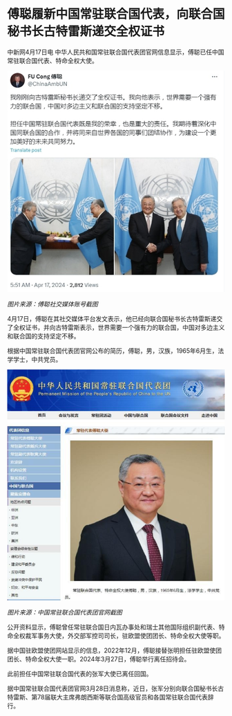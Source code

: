 # 傅聪履新中国常驻联合国代表，向联合国秘书长古特雷斯递交全权证书

中新网4月17日电 中华人民共和国常驻联合国代表团官网信息显示，傅聪已任中国常驻联合国代表、特命全权大使。

![b680e7e1d4d45d6eb9d3db4910e213fe.jpg](https://raw.githubusercontent.com/qqhsx/qqnews_image/main/2024/04/17/傅聪履新中国常驻联合国代表，向联合国秘书长古特雷斯递交全权证书/b680e7e1d4d45d6eb9d3db4910e213fe.jpg)

_图片来源：傅聪社交媒体账号截图_

4月17日，傅聪在其社交媒体平台发文表示，他已经向联合国秘书长古特雷斯递交了全权证书，并向古特雷斯表示，世界需要一个强有力的联合国，中国对多边主义和联合国的支持坚定不移。

根据中国常驻联合国代表团官网公布的简历，傅聪，男，汉族，1965年6月生，法学学士，中共党员。

![27094ec1634fde1b9410d76aca80a220.jpg](https://raw.githubusercontent.com/qqhsx/qqnews_image/main/2024/04/17/傅聪履新中国常驻联合国代表，向联合国秘书长古特雷斯递交全权证书/27094ec1634fde1b9410d76aca80a220.jpg)

 _图片来源：中国常驻联合国代表团官网截图_

公开资料显示，傅聪曾任常驻联合国日内瓦办事处和瑞士其他国际组织副代表、特命全权裁军事务大使，外交部军控司司长，驻欧盟使团团长、特命全权大使等职。

据中国驻欧盟使团网站显示的信息，2022年12月，傅聪接替张明担任驻欧盟使团团长、特命全权大使一职。2024年3月27日，傅聪举行离任招待会。

此前担任中国常驻联合国代表的张军大使已离任回国。

据中国常驻联合国代表团官网3月28日消息称，近日，张军分别向联合国秘书长古特雷斯、第78届联大主席弗朗西斯等联合国高级官员和各国常驻联合国代表辞行。

